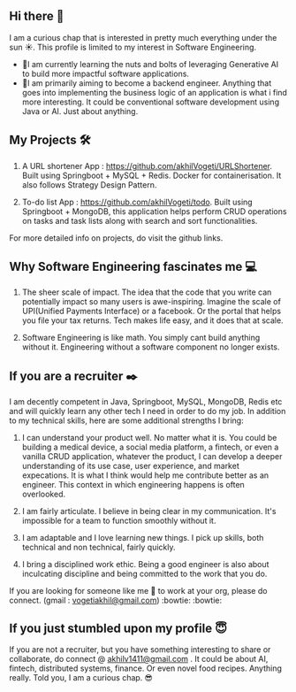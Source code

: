 ## Hi there 👋

I am a curious chap that is interested in pretty much everything under the sun :sunny:. This profile is limited to my interest in Software Engineering.

- :seedling:I am currently learning the nuts and bolts of leveraging Generative AI to build more impactful software applications.
- :telescope:I am primarily aiming to become a backend engineer. Anything that goes into implementing the business logic of an application is what i find more 
     interesting. It could be conventional software development using Java or AI. Just about anything.

## My Projects :hammer_and_wrench: 

1. A URL shortener App : https://github.com/akhilVogeti/URLShortener. 
   Built using Springboot + MySQL + Redis. Docker for containerisation. It also follows Strategy Design Pattern.

3. To-do list App : https://github.com/akhilVogeti/todo.
   Built using Springboot + MongoDB, this application helps perform CRUD operations on tasks and task lists along with search and sort functionalities.

For more detailed info on projects, do visit the github links.

## Why Software Engineering fascinates me :computer: 

1. The sheer scale of impact. The idea that the code that you write can potentially impact so many users is awe-inspiring. Imagine the scale of UPI(Unified Payments 
    Interface) or a facebook. Or the portal that helps you file your tax returns. Tech makes life easy, and it does that at scale.
   
2. Software Engineering is like math. You simply cant build anything without it. Engineering without a software component no longer exists.



## If you are a recruiter :black_nib:

I am decently competent in Java, Springboot, MySQL, MongoDB, Redis etc and will quickly learn any other tech I need in order to do my job. In addition to my technical skills, here are some additional strengths I bring: 

1. I can understand your product well. No matter what it is. You could be building a medical device, a social media platform, a fintech, or even a vanilla CRUD 
   application,  whatever the product, I can develop a deeper understanding of its use case, user experience, and market expecations. It is what I think would help me 
   contribute better as an engineer. This context in which engineering happens is often overlooked.
   
2. I am fairly articulate. I believe in being clear in my communication. It's impossible for a team to function smoothly without it. 

3. I am adaptable and I love learning new things. I pick up skills, both technical and non technical, fairly quickly.

4. I bring a disciplined work ethic. Being a good engineer is also about inculcating discipline and being committed to the work that you do.

If you are looking for someone like me :raising_hand: to work at your org, please do connect. (gmail : vogetiakhil@gmail.com) :bowtie: :bowtie:



## If you just stumbled upon my profile :innocent:

If you are not a recruiter, but you have something interesting to share or collaborate, do connect @ akhilv1411@gmail.com . It could be about AI, fintech, distributed systems, finance. Or even novel food recipes. Anything really. Told you, I am a curious chap. :sunglasses:
   

